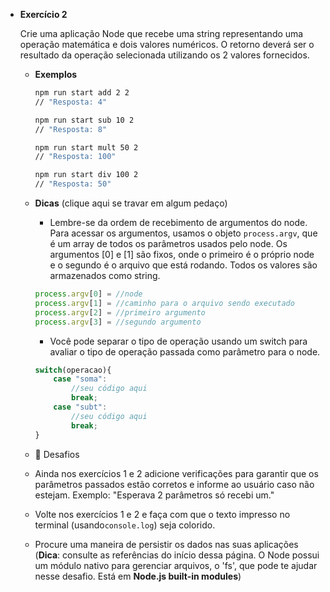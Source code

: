 - **Exercício 2**
    
    Crie uma aplicação Node que recebe uma string representando uma operação matemática e dois valores numéricos. O retorno deverá ser o resultado da operação selecionada utilizando os 2 valores fornecidos.
    
    - **Exemplos**
        
        ```bash
        npm run start add 2 2
        // "Resposta: 4"
        ```
        
        ```bash
        npm run start sub 10 2
        // "Resposta: 8"
        ```
        
        ```bash
        npm run start mult 50 2
        // "Resposta: 100"
        ```
        
        ```bash
        npm run start div 100 2
        // "Resposta: 50"
        ```
        
    - **Dicas** (clique aqui se travar em algum pedaço)
        - Lembre-se da ordem de recebimento de argumentos do node. Para acessar os argumentos, usamos o objeto `process.argv`, que é um array de todos os parâmetros usados pelo node. Os argumentos [0] e [1] são fixos, onde o primeiro é o próprio node e o segundo é o arquivo que está rodando. Todos os valores são armazenados como string.
        
        ```jsx
        process.argv[0] = //node
        process.argv[1] = //caminho para o arquivo sendo executado
        process.argv[2] = //primeiro argumento
        process.argv[3] = //segundo argumento
        ```
        
        - Você pode separar o tipo de operação usando um switch para avaliar o tipo de operação passada como parâmetro para o node.
        
        ```jsx
        switch(operacao){
        	case "soma":
        		//seu código aqui
        		break;
        	case "subt":
        		//seu código aqui
        		break;
        }
        ```

    - 🏅 Desafios
    - Ainda nos exercícios 1 e 2 adicione verificações para garantir que os parâmetros passados estão corretos e informe ao usuário caso não estejam. Exemplo: "Esperava 2 parâmetros só recebi um."
    - Volte nos exercícios 1 e 2 e faça com que o texto impresso no terminal (usando`console.log`) seja colorido.
    - Procure uma maneira de persistir os dados nas suas aplicações (**Dica**: consulte as referências do início dessa página. O Node possui um módulo nativo para gerenciar arquivos, o 'fs', que pode te ajudar nesse desafio. Está em **Node.js built-in modules**)